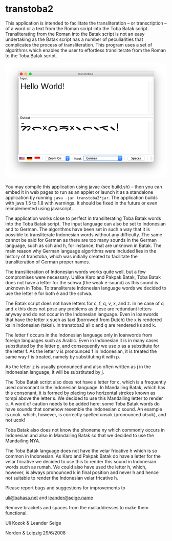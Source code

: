 # transtoba2

This application is intended to facilitate the transliteration – or transcription – of a word or a text from the Roman script into the Toba Batak script. Transliterating from the Roman into the Batak script is not an easy undertaking as the Batak script has a number of peculiarities that complicates the process of transliteration. This program uses a set of algorithms which enables the user to effortless transliterate from the Roman to the Toba Batak script.

![screenshot](images/demo.png)

You may compile this application using javac (see build.sh) – then you can embed it in web pages to run as an applet or launch it as a standalone application by running ```java -jar transtoba2*jar```. The application builds with java 1.5 to 1.8 with warnings. It should be fixed in the future or even reimplemented using javascript.

The application works close to perfect in transliterating Toba Batak words into the Toba Batak script. The input language can also be set to Indonesian and to German. The algorithms have been set in such a way that it is possible to transliterate Indonesian words without any difficulty. The same cannot be said for German as there are too many sounds in the German language, such as sch and h, for instance, that are unknown in Batak. The main reason why German language algorithms were included lies in the history of transtoba, which was initially created to facilitate the transliteration of German proper names.

The transliteration of Indonesian words works quite well, but a few compromises were necessary. Unlike Karo and Pakpak Batak, Toba Batak does not have a letter for the schwa (the weak e-sound) as this sound is unknown in Toba. To transliterate Indonesian language words we decided to use the letter é for both é and the schwa.

The Batak script does not have letters for c, f, q, v, x, and z. In he case of q and x this does not pose any problems as these are redundant letters anyway and do not occur in the Indonesian language. Even in loanwords that have the letter x such as taxi (borrowed from Dutch) the x is rendered ks in Indonesian (taksi). In transtoba2 all x and q are rendered ks and k.

The letter f occurs in the Indonesian language only in loanwords from foreign languages such as Arabic. Even in Indonesian it is in many cases substituted by the letter p, and consequently we use p as a substitute for the letter f. As the letter v is pronounced f in Indonesian, it is treated the same way f is treated, namely by substituting it with p.

As the letter z is usually pronounced and also often written as j in the Indonesian language, it will be substituted by j.

The Toba Batak script also does not have a letter for c, which is a frequently used consonant in the Indonesian language. In Mandailing Batak, which has this consonant, it is formed by placing two horizontal strokes known as tompi above the letter s. We decided to use this Mandailing letter to render c. A word of caution needs to be added here: some Toba Batak words do have sounds that somehow resemble the Indonesian c sound. An example is ucok. which, however, is correctly spelled unsok (pronounced utsok), and not ucok!

Toba Batak also does not know the phoneme ny which commonly occurs in Indonesian and also in Mandailing Batak so that we decided to use the Mandailing NYA.

The Toba Batak language does not have the velar fricative h which is so common in Indonesian. As Karo and Pakpak Batak do have a letter for the velar fricative we decided to use this to render this sound in Indonesian words such as rumah. We could also have used the letter h, which, however, is always pronounced k in final position and never h and hence not suitable to render the Indonesian velar fricative h.

Please report bugs and suggestions for improvements to

uli@bahasa.net and leander@seige.name

Remove brackets and spaces from the mailaddresses to make them functional.

Uli Kozok & Leander Seige

Norden & Leipzig 29/6/2008

